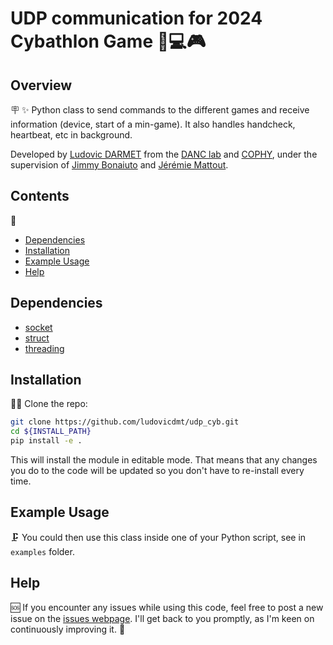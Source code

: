 # UDP communication for 2024 Cybathlon Game 🧠💻🎮

## Overview 
🪧
✨ Python class to send commands to the different games and receive information (device, start of a min-game). It also handles handcheck, heartbeat, etc in background.

Developed by [Ludovic DARMET](http://www.isc.cnrs.fr/index.rvt?language=en&member=ludovic%5Fdarmet) from the [DANC lab](https://www.danclab.com/) and [COPHY](https://www.crnl.fr/en/equipe/cophy), under the supervision of [Jimmy Bonaiuto](http://www.isc.cnrs.fr/index.rvt?member=james%5Fbonaiuto) and [Jérémie Mattout](https://www.crnl.fr/en/user/236).

## Contents
📁
- [Dependencies](#dependencies)
- [Installation](#installation)
- [Example Usage](#example-usage)
- [Help](#help)

## Dependencies

- [socket](https://docs.python.org/3/library/socket.html)
- [struct](https://docs.python.org/3/library/struct.html)
- [threading](https://docs.python.org/3/library/threading.html)

## Installation
👩‍💻
Clone the repo:

```bash
git clone https://github.com/ludovicdmt/udp_cyb.git
cd ${INSTALL_PATH}
pip install -e .
```
This will install the module in editable mode. That means that any changes you do to the code will be updated so you don't have to re-install every time.

## Example Usage
🗜️
You could then use this class inside one of your Python script, see in `examples` folder.

## Help
🆘
If you encounter any issues while using this code, feel free to post a new issue on the [issues webpage](https://github.com/ludovicdmt/udp_cyb/issues). I'll get back to you promptly, as I'm keen on continuously improving it. 🚀

